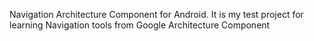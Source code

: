 Navigation Architecture Component for Android.
It is my test project for learning Navigation tools from Google Architecture Component

